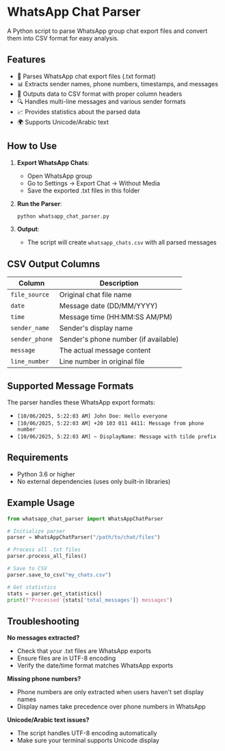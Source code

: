 # WhatsApp Chat Parser

A Python script to parse WhatsApp group chat export files and convert them into CSV format for easy analysis.

## Features

- 📱 Parses WhatsApp chat export files (.txt format)
- 📊 Extracts sender names, phone numbers, timestamps, and messages
- 📝 Outputs data to CSV format with proper column headers
- 🔍 Handles multi-line messages and various sender formats
- 📈 Provides statistics about the parsed data
- 🌍 Supports Unicode/Arabic text

## How to Use

1. **Export WhatsApp Chats**: 
   - Open WhatsApp group
   - Go to Settings → Export Chat → Without Media
   - Save the exported .txt files in this folder

2. **Run the Parser**:
   ```bash
   python whatsapp_chat_parser.py
   ```

3. **Output**: 
   - The script will create `whatsapp_chats.csv` with all parsed messages

## CSV Output Columns

| Column | Description |
|--------|-------------|
| `file_source` | Original chat file name |
| `date` | Message date (DD/MM/YYYY) |
| `time` | Message time (HH:MM:SS AM/PM) |
| `sender_name` | Sender's display name |
| `sender_phone` | Sender's phone number (if available) |
| `message` | The actual message content |
| `line_number` | Line number in original file |

## Supported Message Formats

The parser handles these WhatsApp export formats:
- `[10/06/2025, 5:22:03 AM] John Doe: Hello everyone`
- `[10/06/2025, 5:22:03 AM] ‪+20 103 011 4411‬: Message from phone number`
- `[10/06/2025, 5:22:03 AM] ~ DisplayName: Message with tilde prefix`

## Requirements

- Python 3.6 or higher
- No external dependencies (uses only built-in libraries)

## Example Usage

```python
from whatsapp_chat_parser import WhatsAppChatParser

# Initialize parser
parser = WhatsAppChatParser("/path/to/chat/files")

# Process all .txt files
parser.process_all_files()

# Save to CSV
parser.save_to_csv("my_chats.csv")

# Get statistics
stats = parser.get_statistics()
print(f"Processed {stats['total_messages']} messages")
```

## Troubleshooting

**No messages extracted?**
- Check that your .txt files are WhatsApp exports
- Ensure files are in UTF-8 encoding
- Verify the date/time format matches WhatsApp exports

**Missing phone numbers?**
- Phone numbers are only extracted when users haven't set display names
- Display names take precedence over phone numbers in WhatsApp

**Unicode/Arabic text issues?**
- The script handles UTF-8 encoding automatically
- Make sure your terminal supports Unicode display
